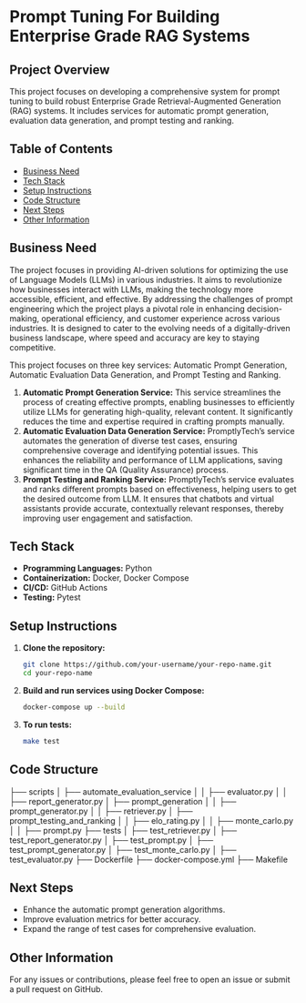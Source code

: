 # Prompt Tuning For Building Enterprise Grade RAG Systems

## Project Overview
This project focuses on developing a comprehensive system for prompt tuning to build robust Enterprise Grade Retrieval-Augmented Generation (RAG) systems. It includes services for automatic prompt generation, evaluation data generation, and prompt testing and ranking.

## Table of Contents
- [Business Need](#business-need)
- [Tech Stack](#tech-stack)
- [Setup Instructions](#setup-instructions)
- [Code Structure](#code-structure)
- [Next Steps](#next-steps)
- [Other Information](#other-information)

## Business Need
The project focuses in providing AI-driven solutions for optimizing the use of Language Models (LLMs) in various industries. It aims to revolutionize how businesses interact with LLMs, making the technology more accessible, efficient, and effective. By addressing the challenges of prompt engineering which the project  plays a pivotal role in enhancing decision-making, operational efficiency, and customer experience across various industries. It is designed to cater to the evolving needs of a digitally-driven business landscape, where speed and accuracy are key to staying competitive.

This project focuses on three key services: Automatic Prompt Generation, Automatic Evaluation Data Generation, and Prompt Testing and Ranking.

1. **Automatic Prompt Generation Service:** This service streamlines the process of creating effective prompts, enabling businesses to efficiently utilize LLMs for generating high-quality, relevant content. It significantly reduces the time and expertise required in crafting prompts manually.
2. **Automatic Evaluation Data Generation Service:** PromptlyTech’s service automates the generation of diverse test cases, ensuring comprehensive coverage and identifying potential issues. This enhances the reliability and performance of LLM applications, saving significant time in the QA (Quality Assurance) process.
3. **Prompt Testing and Ranking Service:** PromptlyTech’s service evaluates and ranks different prompts based on effectiveness, helping users to get the desired outcome from LLM. It ensures that chatbots and virtual assistants provide accurate, contextually relevant responses, thereby improving user engagement and satisfaction.

## Tech Stack
- **Programming Languages:** Python
- **Containerization:** Docker, Docker Compose
- **CI/CD:** GitHub Actions
- **Testing:** Pytest

## Setup Instructions
1. **Clone the repository:**
   ```bash
   git clone https://github.com/your-username/your-repo-name.git
   cd your-repo-name

2. **Build and run services using Docker Compose:**
     ```bash
     docker-compose up --build

3. **To run tests:**
     ```bash
    make test

## Code Structure
├── scripts
│   ├── automate_evaluation_service
│   │   ├── evaluator.py
│   │   ├── report_generator.py
│   ├── prompt_generation
│   │   ├── prompt_generator.py
│   │   ├── retriever.py
│   ├── prompt_testing_and_ranking
│   │   ├── elo_rating.py
│   │   ├── monte_carlo.py
│   │   ├── prompt.py
├── tests
│   ├── test_retriever.py
│   ├── test_report_generator.py
│   ├── test_prompt.py
│   ├── test_prompt_generator.py
│   ├── test_monte_carlo.py
│   ├── test_evaluator.py
├── Dockerfile
├── docker-compose.yml
├── Makefile


## Next Steps
- Enhance the automatic prompt generation algorithms.
- Improve evaluation metrics for better accuracy.
- Expand the range of test cases for comprehensive evaluation.

## Other Information
For any issues or contributions, please feel free to open an issue or submit a pull request on GitHub.